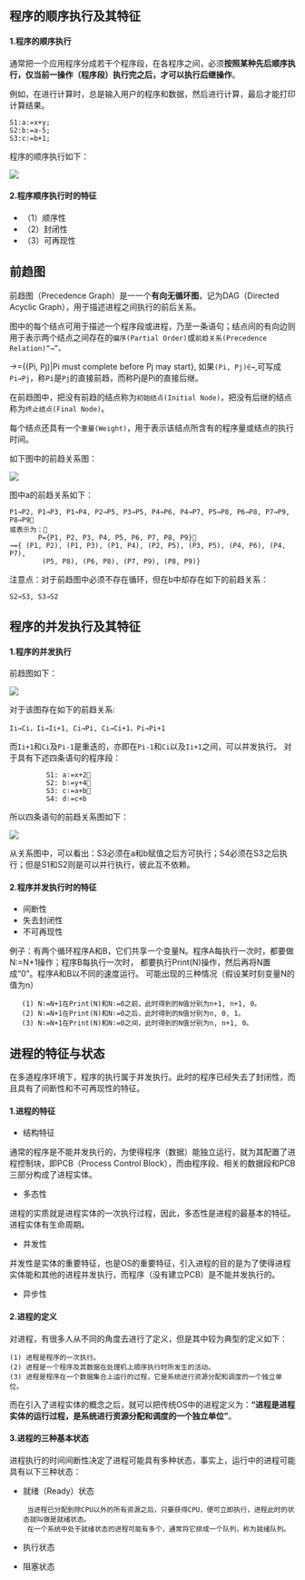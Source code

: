 ## 程序的顺序执行及其特征
#### 1.程序的顺序执行

通常把一个应用程序分成若干个程序段，在各程序之间，必须**按照某种先后顺序执行，仅当前一操作（程序段）执行完之后，才可以执行后继操作**。

例如，在进行计算时，总是输入用户的程序和数据，然后进行计算，最后才能打印计算结果。
```
S1:a:=x+y;
S2:b:=a-5;
S3:c:=b+1;
```
程序的顺序执行如下：

![](https://github.com/Soler0502H/Postgraduate_notebook_for_SJTU_Software_Program/blob/master/Images/15.PNG)

#### 2.程序顺序执行时的特征

  - （1）顺序性
  - （2）封闭性
  - （3）可再现性
 
## 前趋图
前趋图（Precedence Graph）是一一个**有向无循环图**，记为DAG（Directed Acyclic Graph），用于描述进程之间执行的前后关系。

图中的每个结点可用于描述一个程序段或进程，乃至一条语句；结点间的有向边则用于表示两个结点之间存在的`偏序(Partial Order)`或`前趋关系(Precedence Relation)“→”。`

→={(Pi, Pj)|Pi must complete before Pj may start}, 如果`(Pi, Pj)∈→`,可写成`Pi→Pj`，称`Pi`是`Pj`的直接前趋，而称Pj是Pi的直接后继。

在前趋图中，把没有前趋的结点称为`初始结点(Initial Node)`，把没有后继的结点称为`终止结点(Final Node)`。

每个结点还具有一个`重量(Weight)`，用于表示该结点所含有的程序量或结点的执行时间。 

如下图中的前趋关系图：

![](https://github.com/Soler0502H/Postgraduate_notebook_for_SJTU_Software_Program/blob/master/Images/16.png)

图中a的前趋关系如下：
```
P1→P2, P1→P3, P1→P4, P2→P5, P3→P5, P4→P6, P4→P7, P5→P8, P6→P8, P7→P9, P8→P9
或表示为：
       P={P1, P2, P3, P4, P5, P6, P7, P8, P9}
→={ (P1, P2), (P1, P3), (P1, P4), (P2, P5), (P3, P5), (P4, P6), (P4, P7),
        (P5, P8), (P6, P8), (P7, P9), (P8, P9)} 
```
注意点：对于前趋图中必须不存在循环，但在b中却存在如下的前趋关系：
```
S2→S3, S3→S2 
```

## 程序的并发执行及其特征
#### 1.程序的并发执行
前趋图如下：

![](https://github.com/Soler0502H/Postgraduate_notebook_for_SJTU_Software_Program/blob/master/Images/17.png)

对于该图存在如下的前趋关系:
```
Ii→Ci，Ii→Ii+1, Ci→Pi, Ci→Ci+1，Pi→Pi+1
```
而`Ii+1`和`Ci`及`Pi-1`是重迭的，亦即在`Pi-1`和`Ci`以及`Ii+1`之间，可以并发执行。 对于具有下述四条语句的程序段：
```
         S1: a∶=x+2
         S2: b∶=y+4
         S3: c∶=a+b
         S4: d∶=c+b 
```
所以四条语句的前趋关系图如下：

![](https://github.com/Soler0502H/Postgraduate_notebook_for_SJTU_Software_Program/blob/master/Images/18.png)

从关系图中，可以看出：S3必须在a和b赋值之后方可执行；S4必须在S3之后执行；但是S1和S2则是可以并行执行，彼此互不依赖。

#### 2.程序并发执行时的特征

  - 间断性
  - 失去封闭性
  - 不可再现性
  
例子：有两个循环程序A和B，它们共享一个变量N。程序A每执行一次时，都要做N∶=N+1操作；程序B每执行一次时， 都要执行Print(N)操作，然后再将N置成“0”。程序A和B以不同的速度运行。 可能出现的三种情况（假设某时刻变量N的值为n）

       (1) N∶=N+1在Print(N)和N∶=0之前，此时得到的N值分别为n+1, n+1, 0。
       (2) N∶=N+1在Print(N)和N∶=0之后，此时得到的N值分别为n, 0, 1。
       (3) N∶=N+1在Print(N)和N∶=0之间，此时得到的N值分别为n, n+1, 0。 

## 进程的特征与状态
在多道程序环境下，程序的执行属于并发执行。此时的程序已经失去了封闭性，而且具有了间断性和不可再现性的特征。
#### 1.进程的特征
  
  - 结构特征
  
  通常的程序是不能并发执行的，为使得程序（数据）能独立运行，就为其配置了进程控制块，即PCB（Process Control Block），而由程序段、相关的数据段和PCB三部分构成了进程实体。
  
  - 多态性
  
  进程的实质就是进程实体的一次执行过程，因此，多态性是进程的最基本的特征。进程实体有生命周期。
  
  - 并发性
  
  并发性是实体的重要特征，也是OS的重要特征，引入进程的目的是为了使得进程实体能和其他的进程并发执行，而程序（没有建立PCB）是不能并发执行的。
  
  - 异步性
  
#### 2.进程的定义
对进程，有很多人从不同的角度去进行了定义，但是其中较为典型的定义如下：

    (1) 进程是程序的一次执行。
    (2) 进程是一个程序及其数据在处理机上顺序执行时所发生的活动。
    (3) 进程是程序在一个数据集合上运行的过程，它是系统进行资源分配和调度的一个独立单位。

而在引入了进程实体的概念之后，就可以把传统OS中的进程定义为：**“进程是进程实体的运行过程，是系统进行资源分配和调度的一个独立单位”**。

#### 3.进程的三种基本状态
进程执行的时间间断性决定了进程可能具有多种状态，事实上，运行中的进程可能具有以下三种状态：

  - 就绪（Ready）状态
    
         当进程已分配到除CPU以外的所有资源之后，只要获得CPU，便可立即执行，进程此时的状态就叫做是就绪状态。
         在一个系统中处于就绪状态的进程可能有多个，通常将它排成一个队列，称为就绪队列。
         
  - 执行状态
  
  
  - 阻塞状态










